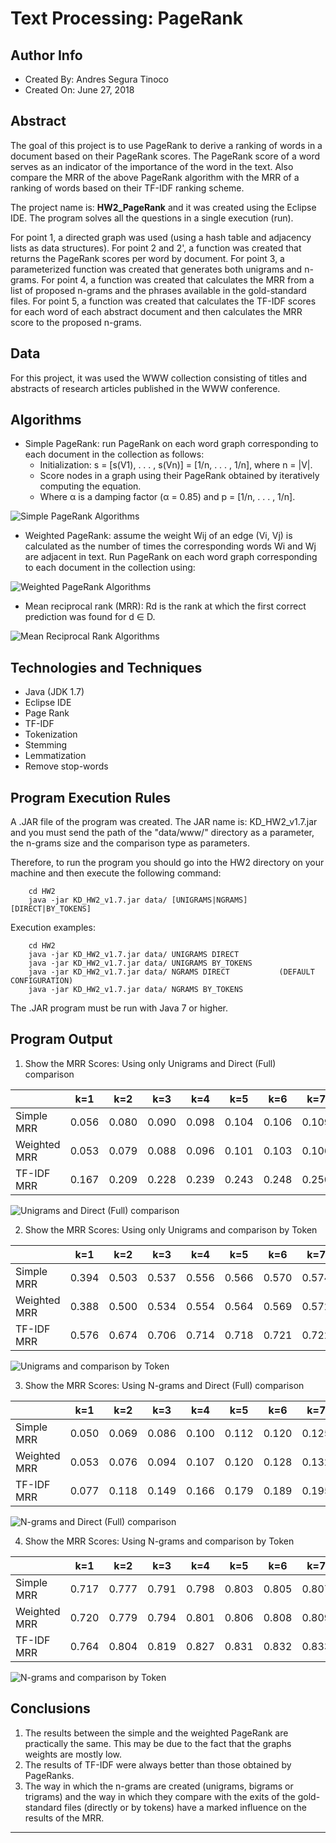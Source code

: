 # Text Processing: PageRank

## Author Info
- Created By: Andres Segura Tinoco
- Created On: June 27, 2018

## Abstract
The goal of this project is to use PageRank to derive a ranking of words in a document based on their PageRank scores. The PageRank score of a word serves as an indicator of the importance of the word in the text. Also compare the MRR of the above PageRank algorithm with the MRR of a ranking of words based on their TF-IDF ranking scheme.

The project name is: **HW2_PageRank** and it was created using the Eclipse IDE. The program solves all the questions in a single execution (run).

For point 1, a directed graph was used (using a hash table and adjacency lists as data structures).
For point 2 and 2', a function was created that returns the PageRank scores per word by document.
For point 3, a parameterized function was created that generates both unigrams and n-grams.
For point 4, a function was created that calculates the MRR from a list of proposed n-grams and the phrases available in the gold-standard files.
For point 5, a function was created that calculates the TF-IDF scores for each word of each abstract document and then calculates the MRR score to the proposed n-grams.

## Data
For this project, it was used the WWW collection consisting of titles and abstracts of research articles published in the WWW conference.

## Algorithms
- Simple PageRank: run PageRank on each word graph corresponding to each document in the collection as
follows:
    - Initialization: s = [s(V1), . . . , s(Vn)] = [1/n, . . . , 1/n], where n = |V|.
    - Score nodes in a graph using their PageRank obtained by iteratively computing the equation.
    - Where α is a damping factor (α = 0.85) and p =  [1/n, . . . , 1/n].

![Simple PageRank Algorithms](https://raw.githubusercontent.com/ansegura7/TextProcessing_PageRank/master/images/page-rank-single.PNG)

- Weighted PageRank: assume the weight Wij of an edge (Vi, Vj) is calculated as the number of times the corresponding words Wi and Wj are adjacent in text. Run PageRank on each word graph corresponding to each document in the collection using:

![Weighted PageRank Algorithms](https://raw.githubusercontent.com/ansegura7/TextProcessing_PageRank/master/images/page-rank-weighted.PNG)

- Mean reciprocal rank (MRR): Rd is the rank at which the first correct prediction was found for d ∈ D.

![Mean Reciprocal Rank Algorithms](https://raw.githubusercontent.com/ansegura7/TextProcessing_PageRank/master/images/mrr-formula.PNG)

## Technologies and Techniques
- Java (JDK 1.7)
- Eclipse IDE
- Page Rank
- TF-IDF
- Tokenization
- Stemming
- Lemmatization
- Remove stop-words

## Program Execution Rules
A .JAR file of the program was created. The JAR name is: KD_HW2_v1.7.jar and you must send the path of the "data/www/" directory as a parameter, the n-grams size and the comparison type as parameters.

Therefore, to run the program you should go into the HW2 directory on your machine and then execute the following command:
~~~
    cd HW2
    java -jar KD_HW2_v1.7.jar data/ [UNIGRAMS|NGRAMS] [DIRECT|BY_TOKENS]
~~~
Execution examples:
~~~
    cd HW2
    java -jar KD_HW2_v1.7.jar data/ UNIGRAMS DIRECT
    java -jar KD_HW2_v1.7.jar data/ UNIGRAMS BY_TOKENS
    java -jar KD_HW2_v1.7.jar data/ NGRAMS DIRECT			(DEFAULT CONFIGURATION)
    java -jar KD_HW2_v1.7.jar data/ NGRAMS BY_TOKENS
~~~
The .JAR program must be run with Java 7 or higher.

## Program Output
1. Show the MRR Scores: Using only Unigrams and Direct (Full) comparison

|  | k=1  | k=2  |  k=3 | k=4 | k=5 | k=6 | k=7 | k=8 | k=9 | k=10 |
|---|---|---|---|---|---|---|---|---|---|---|
| Simple MRR | 0.056 | 0.080 | 0.090 | 0.098 | 0.104 | 0.106 | 0.109 | 0.111 | 0.113 | 0.115 |
| Weighted MRR | 0.053 | 0.079 | 0.088 | 0.096 | 0.101 | 0.103 | 0.106 | 0.108 | 0.110 | 0.112 |
| TF-IDF MRR | 0.167 | 0.209 | 0.228 | 0.239 | 0.243 | 0.248 | 0.250 | 0.252 | 0.253 | 0.254 |

![Unigrams and Direct (Full) comparison](https://raw.githubusercontent.com/ansegura7/TextProcessing_PageRank/master/images/option1.PNG)

2. Show the MRR Scores: Using only Unigrams and comparison by Token

|  | k=1  | k=2  |  k=3 | k=4 | k=5 | k=6 | k=7 | k=8 | k=9 | k=10 |
|---|---|---|---|---|---|---|---|---|---|---|
| Simple MRR | 0.394 | 0.503 | 0.537 | 0.556 | 0.566 | 0.570 | 0.574 | 0.576 | 0.577 | 0.579 |
| Weighted MRR | 0.388 | 0.500 | 0.534 | 0.554 | 0.564 | 0.569 | 0.572 | 0.574 | 0.575 | 0.576 |
| TF-IDF MRR | 0.576 | 0.674 | 0.706 | 0.714 | 0.718 | 0.721 | 0.722 | 0.723 | 0.723 | 0.723 |

![Unigrams and comparison by Token](https://raw.githubusercontent.com/ansegura7/TextProcessing_PageRank/master/images/option2.PNG)

3. Show the MRR Scores: Using N-grams and Direct (Full) comparison

|  | k=1  | k=2  |  k=3 | k=4 | k=5 | k=6 | k=7 | k=8 | k=9 | k=10 |
|---|---|---|---|---|---|---|---|---|---|---|
| Simple MRR | 0.050 | 0.069 | 0.086 | 0.100 | 0.112 | 0.120 | 0.125 | 0.129 | 0.134 | 0.136 |
| Weighted MRR | 0.053 | 0.076 | 0.094 | 0.107 | 0.120 | 0.128 | 0.132 | 0.137 | 0.141 | 0.143 |
| TF-IDF MRR | 0.077 | 0.118 | 0.149 | 0.166 | 0.179 | 0.189 | 0.195 | 0.199 | 0.203 | 0.206 |

![N-grams and Direct (Full) comparison](https://raw.githubusercontent.com/ansegura7/TextProcessing_PageRank/master/images/option3.PNG)

4. Show the MRR Scores: Using N-grams and comparison by Token

|  | k=1  | k=2  |  k=3 | k=4 | k=5 | k=6 | k=7 | k=8 | k=9 | k=10 |
|---|---|---|---|---|---|---|---|---|---|---|
| Simple MRR | 0.717 | 0.777 | 0.791 | 0.798 | 0.803 | 0.805 | 0.807 | 0.807 | 0.808 | 0.808 |
| Weighted MRR | 0.720 | 0.779 | 0.794 | 0.801 | 0.806 | 0.808 | 0.809 | 0.809 | 0.810 | 0.810 |
| TF-IDF MRR | 0.764 | 0.804 | 0.819 | 0.827 | 0.831 | 0.832 | 0.833 | 0.834 | 0.834 | 0.835 |

![N-grams and comparison by Token](https://raw.githubusercontent.com/ansegura7/TextProcessing_PageRank/master/images/option4.PNG)

## Conclusions
1. The results between the simple and the weighted PageRank are practically the same. This may be due to the fact that the graphs weights are mostly low.
2. The results of TF-IDF were always better than those obtained by PageRanks.
3. The way in which the n-grams are created (unigrams, bigrams or trigrams) and the way in which they compare with the exits of the gold-standard files (directly or by tokens) have a marked influence on the results of the MRR.

---
